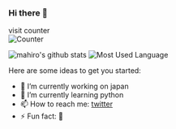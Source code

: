 ### Hi there 👋

visit counter  
![Counter](https://profile-counter.glitch.me/Neos21/count.svg)

![mahiro's github stats](https://github-readme-stats.vercel.app/api?username=mahiro72&theme=dracula)
![Most Used Language](https://github-readme-stats.vercel.app/api/top-langs/?username=mahiro72&layout=compact&theme=dracula)

Here are some ideas to get you started:

- 🔭 I’m currently working on japan
- 🌱 I’m currently learning python
- 📫 How to reach me: [twitter](https://twitter.com/kzhMEzKhYxG1LOv)
- ⚡ Fun fact: 🐍

